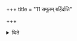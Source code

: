 +++
title = "11 समूलम् बर्हिर्दाति"

+++

<details><summary>थिते</summary>

11. He cuts the sacred grass along with the roots.
</details>
